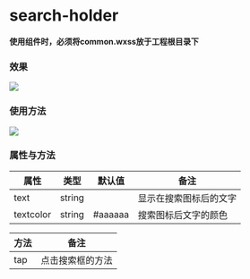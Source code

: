 # search-holder

**使用组件时，必须将common.wxss放于工程根目录下**

### 效果

![](https://img.bihacat.com/components/search-holder/338318AE706059DC0171D3C7E87AAFC6.jpg)

### 使用方法

![](https://img.bihacat.com/components/search-holder/7499521B9F49E5100B2EA04DDA2F3981.jpg)

### 属性与方法

|属性|类型|默认值|备注|
|---|---|---|---|
|text|string||显示在搜索图标后的文字|
|textcolor|string|#aaaaaa|搜索图标后文字的颜色|

|方法|备注|
|---|---|
|tap|点击搜索框的方法|